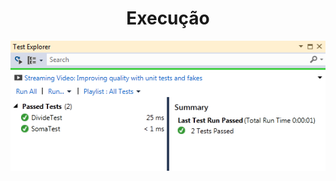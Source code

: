 <h1 align="center">
  Execução
</h1>

<div align="center">

  ![alt text](https://raw.githubusercontent.com/samuel-oldra/Testes-Unitarios-MSTest/main/README_IMGS/1.png)

</div>
